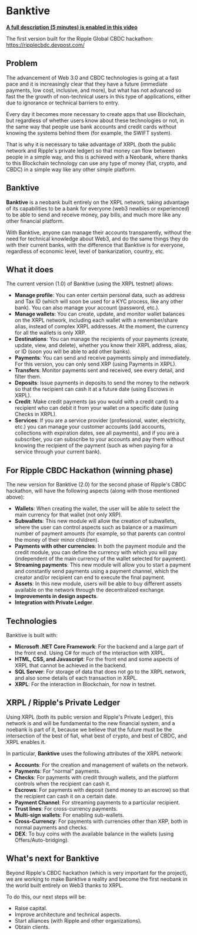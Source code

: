 # Banktive


**[A full description (5 minutes) is enabled in this video](https://www.youtube.com/watch?v=WKHmtYuzsB0)**

The first version built for the Ripple Global CBDC hackathon: https://ripplecbdc.devpost.com/ 

## Problem
The advancement of Web 3.0 and CBDC technologies is going at a fast pace and it is increasingly clear that they have a future (immediate payments, low cost, inclusive, and more), but what has not advanced so fast the the growth of non-technical users in this type of applications, either due to ignorance or technical barriers to entry.

Every day it becomes more necessary to create apps that use Blockchain, but regardless of whether users know about these technologies or not, in the same way that people use bank accounts and credit cards without knowing the systems behind them (for example, the SWIFT system).

That is why it is necessary to take advantage of XRPL (both the public network and Ripple's private ledger) so that money can flow between people in a simple way, and this is achieved with a Neobank, where thanks to this Blockchain technology can use any type of money (fiat, crypto, and CBDC) in a simple way like any other simple platform.

## Banktive
**Banktive** is a neobank built entirely on the XRPL network, taking advantage of its capabilities to be a bank for everyone (web3 newbies or experienced) to be able to send and receive money, pay bills, and much more like any other financial platform.

With Banktive, anyone can manage their accounts transparently, without the need for technical knowledge about Web3, and do the same things they do with their current banks, with the difference that Banktive is for everyone, regardless of economic level, level of bankarization, country, etc.

## What it does
The current version (1.0) of Banktive (using the XRPL testnet) allows:

- **Manage profile**: You can enter certain personal data, such as address and Tax ID (which will soon be used for a KYC process, like any other bank). You can also manage your account (password, etc.).
- **Manage wallets**: You can create, update, and monitor wallet balances on the XRPL network, including each wallet with a remember/share alias, instead of complex XRPL addresses. At the moment, the currency for all the wallets is only XRP.
- **Destinations**: You can manage the recipients of your payments (create, update, view, and delete), whether you know their XRPL address, alias, or ID (soon you will be able to add other banks).
- **Payments**: You can send and receive payments simply and immediately. For this version, you can only send XRP (using Payments in XRPL).
- **Transfers**: Monitor payments sent and received, see every detail, and filter them.
- **Deposits**: Issue payments in deposits to send the money to the network so that the recipient can cash it at a future date (using Escrows in XRPL).
- **Credit**: Make credit payments (as you would with a credit card) to a recipient who can debit it from your wallet on a specific date (using Checks in XRPL).
- **Services**: If you are a service provider (professional, water, electricity, etc.) you can manage your customer accounts (add accounts, collections with expiration dates, see all payments), and if you are a subscriber, you can subscribe to your accounts and pay them without knowing the recipient of the payment (such as when paying for a service through your current bank).

## For Ripple CBDC Hackathon (winning phase)

The new version for Banktive (2.0) for the second phase of Ripple's CBDC hackathon, will have the following aspects (along with those mentioned above):

- **Wallets**: When creating the wallet, the user will be able to select the main currency for that wallet (not only XRP).
- **Subwallets**: This new module will allow the creation of subwallets, where the user can control aspects such as balance or a maximum number of payment amounts (for example, so that parents can control the money of their minor children).
- **Payments with other currencies**: In both the payment module and the credit module, you can define the currency with which you will pay (independent of the main currency of the wallet selected for payment).
- **Streaming payments**: This new module will allow you to start a payment and constantly send payments using a payment channel, which the creator and/or recipient can end to execute the final payment.
- **Assets**: In this new module, users will be able to buy different assets available on the network through the decentralized exchange.
- **Improvements in design aspects**.
- **Integration with Private Ledger**.

## Technologies
Banktive is built with:

- **Microsoft .NET Core Framework**: For the backend and a large part of the front end. Using C# for much of the interaction with XRPL.
- **HTML, CSS, and Javascript**: For the front end and some aspects of XRPL that cannot be achieved in the backend.
- **SQL Server**: For storage of data that does not go to the XRPL network, and also some details of each transaction in XRPL.
- **XRPL**: For the interaction in Blockchain, for now in testnet.

## XRPL / Ripple's Private Ledger
Using XRPL (both its public version and Ripple's Private Ledger), this network is and will be fundamental to the new financial system, and a noebank is part of it, because we believe that the future must be the intersection of the best of fiat, what best of crypto, and best of CBDC, and XRPL enables it.

In particular, **Banktive** uses the following attributes of the XRPL network:

- **Accounts**: For the creation and management of wallets on the network.
- **Payments**: For "normal" payments.
- **Checks**: For payments with credit through wallets, and the platform controls when the recipient can cash it.
- **Escrows**: For payments with deposit (send money to an escrow) so that the recipient can cash it on a certain date.
- **Payment Channel**: For streaming payments to a particular recipient.
- **Trust lines**: For cross-currency payments.
- **Multi-sign wallets**: For enabling sub-wallets. 
- **Cross-Currency**: For payments with currencies other than XRP, both in normal payments and checks.
- **DEX**: To buy coins with the available balance in the wallets (using Offers/Auto-bridging).

## What's next for Banktive
Beyond Ripple's CBDC hackathon (which is very important for the project), we are working to make Banktive a reality and become the first neobank in the world built entirely on Web3 thanks to XRPL.

To do this, our next steps will be:
- Raise capital.
- Improve architecture and technical aspects.
- Start alliances (with Ripple and other organizations).
- Obtain clients.
